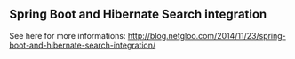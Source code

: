 ## Spring Boot and Hibernate Search integration

See here for more informations: http://blog.netgloo.com/2014/11/23/spring-boot-and-hibernate-search-integration/
